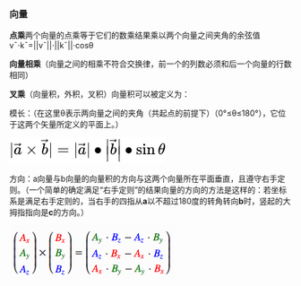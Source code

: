 ### 向量

**点乘**两个向量的点乘等于它们的数乘结果乘以两个向量之间夹角的余弦值v¯⋅k¯=||v¯||⋅||k¯||⋅cosθ



**向量相乘**（向量之间的相乘不符合交换律，前一个的列数必须和后一个向量的行数相同）

**叉乘**（向量积，外积，叉积）向量积可以被定义为：

模长：（在这里θ表示两向量之间的夹角（共起点的前提下）（0°≤θ≤180°），它位于这两个矢量所定义的平面上。）

![glVert](glVert.svg)

方向：a向量与b向量的向量积的方向与这两个向量所在平面垂直，且遵守右手定则。（一个简单的确定满足“右手定则”的结果向量的方向的方法是这样的：若坐标系是满足右手定则的，当右手的四指从**a**以不超过180度的转角转向**b**时，竖起的大拇指指向是**c**的方向。）

![屏幕快照 2020-09-28 下午10.14.20](xiangliangjigongshi.png)

